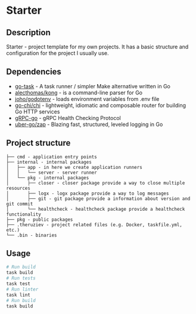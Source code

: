 # Starter 

## Description
Starter - project template for my own projects.
It has a basic structure and configuration for the project I usually use.

## Dependencies
- [go-task](https://taskfile.dev/) - A task runner / simpler Make alternative written in Go
- [alecthomas/kong](https://github.com/alecthomas/kong) - is a command-line parser for Go
- [joho/godotenv](https://github.com/joho/godotenv) - loads environment variables from .env file
- [go-chi/chi](github.com/go-chi/chi/v5) - lightweight, idiomatic and composable router for building Go HTTP services
- [gRPC-go](https://grpc.io/docs/guides/health-checking) - gRPC Health Checking Protocol
- [uber-go/zap](https://go.uber.org/zap) - Blazing fast, structured, leveled logging in Go

## Project structure
```
├── cmd - application entry points
├── internal - internal packages
│   ├── app - in here we create application runners
│   │   └── server - server runner
│   └── pkg - internal packages
│       ├── closer - closer package provide a way to close multiple resources
│       ├── logx - logx package provide a way to log messages
│       ├── git - git package provide a information about version and git commit
│       └── healthcheck - healthcheck package provide a healthcheck functionality
├── pkg - public packages
├── .theruziev - project related files (e.g. Docker, taskfile.yml, etc.)
└── .bin - binaries
```

## Usage 
```bash
# Run build
task build
# Run tests
task test
# Run linter
task lint
# Run build 
task build
```
